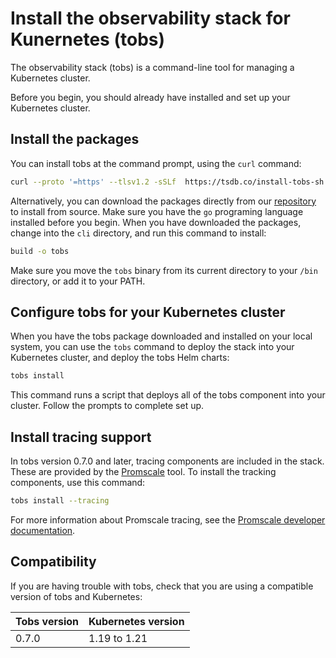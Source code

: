 # Install the observability stack for Kunernetes (tobs)
The observability stack (tobs) is a command-line tool for managing a Kubernetes
cluster.

Before you begin, you should already have installed and set up your Kubernetes
cluster.

## Install the packages
You can install tobs at the command prompt, using the `curl` command:

```bash
curl --proto '=https' --tlsv1.2 -sSLf  https://tsdb.co/install-tobs-sh |sh
```

Alternatively, you can download the packages directly from our
[repository][download-tobs] to install from source. Make sure you have the `go`
programing language installed before you begin. When you have downloaded the
packages, change into the `cli` directory, and run this command to install:
```bash
build -o tobs
```

Make sure you move the `tobs` binary from its current directory to your `/bin`
directory, or add it to your PATH.

## Configure tobs for your Kubernetes cluster
When you have the tobs package downloaded and installed on your local system,
you can use the `tobs` command  to deploy the stack into your Kubernetes
cluster, and deploy the tobs Helm charts:
```bash
tobs install
```

This command runs a script that deploys all of the tobs component into your
cluster. Follow the prompts to complete set up.

## Install tracing support
In tobs version 0.7.0 and later, tracing components are included in the stack.
These are provided by the [Promscale][promscale] tool. To install the tracking
components, use this command:
```bash
tobs install --tracing
```

For more information about Promscale tracing, see the
[Promscale developer documentation][promscale-developer-docs].

## Compatibility
If you are having trouble with tobs, check that you are using a compatible
version of tobs and Kubernetes:

|Tobs version|Kubernetes version|
|-|-|
|0.7.0|1.19 to 1.21|


[download-tobs]: https://github.com/timescale/tobs/releases/latest
[promscale]: promscale/
[promscale-developer-docs]: https://github.com/timescale/promscale/blob/master/docs/tracing/
